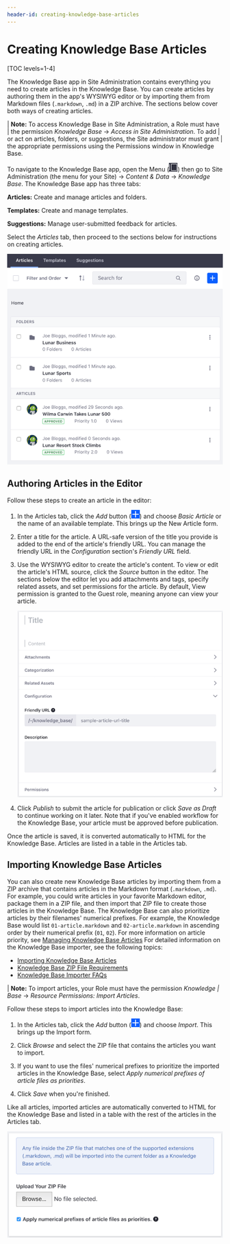 ```yaml
---
header-id: creating-knowledge-base-articles
---
```


# Creating Knowledge Base Articles

[TOC levels=1-4]

The Knowledge Base app in Site Administration contains everything you need to 
create articles in the Knowledge Base. You can create articles by authoring them 
in the app's WYSIWYG editor or by importing them from Markdown files 
(`.markdown`, `.md`) in a ZIP archive. The sections below cover both ways of 
creating articles. 

| **Note:** To access Knowledge Base in Site Administration, a Role must have 
| the permission *Knowledge Base* &rarr; *Access in Site Administration*. To add 
| or act on articles, folders, or suggestions, the Site administrator must grant 
| the appropriate permissions using the Permissions window in Knowledge Base. 

To navigate to the Knowledge Base app, open the Menu 
(![Menu](../../../../images/icon-menu.png)) 
then go to Site Administration (the menu for your Site) &rarr; *Content & Data* 
&rarr; *Knowledge Base*. The Knowledge Base app has three tabs: 

**Articles:** Create and manage articles and folders. 

**Templates:** Create and manage templates. 

**Suggestions:** Manage user-submitted feedback for articles. 

Select the *Articles* tab, then proceed to the sections below for instructions 
on creating articles. 

![Figure 1: The Knowledge Base app in Site Administration lets you create Knowledge Base articles.](../../../../images/kb-admin-articles.png)

## Authoring Articles in the Editor

Follow these steps to create an article in the editor: 

1.  In the Articles tab, click the *Add* button 
    (![Add](../../../../images/icon-add.png)) 
    and choose *Basic Article* or the name of an available template. This brings 
    up the New Article form. 

2.  Enter a title for the article. A URL-safe version of the title you provide 
    is added to the end of the article's friendly URL. You can manage the 
    friendly URL in the *Configuration* section's *Friendly URL* field. 

3.  Use the WYSIWYG editor to create the article's content. To view or edit the 
    article's HTML source, click the *Source* button in the editor. The sections 
    below the editor let you add attachments and tags, specify related assets, 
    and set permissions for the article. By default, View permission is granted 
    to the Guest role, meaning anyone can view your article. 

    ![Figure 2: You can create and modify a Knowledge Base article's content using the WYSIWYG editor.](../../../../images/kb-admin-new-article.png)

4.  Click *Publish* to submit the article for publication or click 
    *Save as Draft* to continue working on it later. Note that if you've enabled 
    workflow for the Knowledge Base, your article must be approved before 
    publication. 

Once the article is saved, it is converted automatically to HTML for the 
Knowledge Base. Articles are listed in a table in the Articles tab. 

## Importing Knowledge Base Articles

You can also create new Knowledge Base articles by importing them from a ZIP 
archive that contains articles in the Markdown format (`.markdown`, `.md`). For 
example, you could write articles in your favorite Markdown editor, package them 
in a ZIP file, and then import that ZIP file to create those articles in the 
Knowledge Base. The Knowledge Base can also prioritize articles by their 
filenames' numerical prefixes. For example, the Knowledge Base would list 
`01-article.markdown` and `02-article.markdown` in ascending order by their 
numerical prefix (`01`, `02`). For more information on article priority, see 
[Managing Knowledge Base Articles](/docs/7-2/user/-/knowledge_base/u/managing-the-knowledge-base#managing-knowledge-base-articles)
For detailed information on the Knowledge Base importer, see the following 
topics: 

-   [Importing Knowledge Base Articles](/docs/7-2/user/-/knowledge_base/u/importing-knowledge-base-articles)
-   [Knowledge Base ZIP File Requirements](/docs/7-2/user/-/knowledge_base/u/knowledge-base-zip-file-requirements)
-   [Knowledge Base Importer FAQs](/docs/7-2/user/-/knowledge_base/u/knowledge-base-importer-faqs)

| **Note:** To import articles, your Role must have the permission *Knowledge
| Base* &rarr; *Resource Permissions: Import Articles*. 

Follow these steps to import articles into the Knowledge Base: 

1.  In the Articles tab, click the *Add* button 
    (![Add](../../../../images/icon-add.png)) 
    and choose *Import*. This brings up the Import form. 

2.  Click *Browse* and select the ZIP file that contains the articles you want 
    to import. 

3.  If you want to use the files' numerical prefixes to prioritize the imported 
    articles in the Knowledge Base, select 
    *Apply numerical prefixes of article files as priorities*. 

4.  Click *Save* when you're finished. 

Like all articles, imported articles are automatically converted to HTML for the 
Knowledge Base and listed in a table with the rest of the articles in the 
Articles tab. 

![Figure 3: You can import ZIP files that contain Knowledge Base articles in Markdown format.](../../../../images/kb-admin-import.png)
